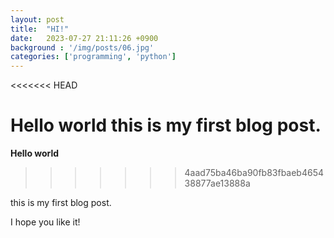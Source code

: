 ```yaml
---
layout: post
title:  "HI!"
date:   2023-07-27 21:11:26 +0900
background : '/img/posts/06.jpg'
categories: ['programming', 'python']
---
```


<<<<<<< HEAD

**Hello world**
this is my first blog post.
=======
**Hello world**
>>>>>>> 4aad75ba46ba90fb83fbaeb465438877ae13888a

this is my first blog post.

I hope you like it!
